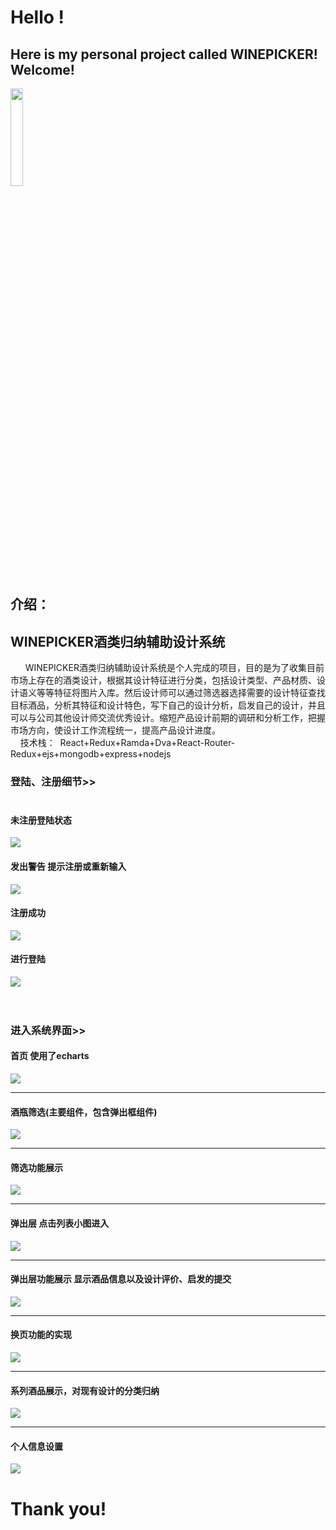 # Hello ! 
##  Here is my personal project called **WINEPICKER**! Welcome!
<img src="https://github.com/bjtuwanghui/mywinepicker/raw/master/images_introduction/logo.png?raw=true" width="20%" height="20%">

## 介绍：
   ## WINEPICKER酒类归纳辅助设计系统<br/> ##
     &nbsp;&nbsp;WINEPICKER酒类归纳辅助设计系统是个人完成的项目，目的是为了收集目前市场上存在的酒类设计，根据其设计特征进行分类，包括设计类型、产品材质、设计语义等等特征将图片入库。然后设计师可以通过筛选器选择需要的设计特征查找目标酒品，分析其特征和设计特色，写下自己的设计分析，启发自己的设计，并且可以与公司其他设计师交流优秀设计。缩短产品设计前期的调研和分析工作，把握市场方向，使设计工作流程统一，提高产品设计进度。<br/>
     技术栈：  &nbsp;React+Redux+Ramda+Dva+React-Router-Redux+ejs+mongodb+express+nodejs<br/>
### 登陆、注册细节>><br/>  
#### 未注册登陆状态
<img src="https://github.com/bjtuwanghui/mywinepicker/blob/master/images_introduction/%E7%99%BB%E9%99%861.png?raw=true"><br/>
#### 发出警告 提示注册或重新输入
<img src="https://github.com/bjtuwanghui/mywinepicker/blob/master/images_introduction/%E7%99%BB%E9%99%862.png?raw=true"><br/>
#### 注册成功
<img src="https://github.com/bjtuwanghui/mywinepicker/raw/master/images_introduction/%E6%B3%A8%E5%86%8C1.png?raw=true"><br/>
#### 进行登陆
<img src="https://github.com/bjtuwanghui/mywinepicker/raw/master/images_introduction/%E6%B3%A8%E5%86%8C2.png?raw=true"><br/>
<br/>
<br/>
### 进入系统界面>><br/> 
#### 首页 使用了echarts
<img src="https://github.com/bjtuwanghui/mywinepicker/blob/master/images_introduction/%E7%B3%BB%E7%BB%9F1.png?raw=true"><br/>
***
#### 酒瓶筛选(主要组件，包含弹出框组件)
<img src="https://github.com/bjtuwanghui/mywinepicker/blob/master/images_introduction/%E7%B3%BB%E7%BB%9F2.png?raw=true"><br/>
***
#### 筛选功能展示
<img src="https://github.com/bjtuwanghui/mywinepicker/blob/master/images_introduction/%E7%B3%BB%E7%BB%9F3.png?raw=true"><br/>
***
#### 弹出层 点击列表小图进入
<img src="https://github.com/bjtuwanghui/mywinepicker/blob/master/images_introduction/%E7%B3%BB%E7%BB%9F4.png?raw=true"><br/>
***
#### 弹出层功能展示 显示酒品信息以及设计评价、启发的提交
<img src="https://github.com/bjtuwanghui/mywinepicker/blob/master/images_introduction/%E7%B3%BB%E7%BB%9F5.png?raw=true"><br/>
***
#### 换页功能的实现
<img src="https://github.com/bjtuwanghui/mywinepicker/blob/master/images_introduction/%E7%B3%BB%E7%BB%9F6.png?raw=true"><br/>
***
#### 系列酒品展示，对现有设计的分类归纳
<img src="https://github.com/bjtuwanghui/mywinepicker/blob/master/images_introduction/%E7%B3%BB%E7%BB%9F7.png?raw=true"><br/>
***
#### 个人信息设置
<img src="https://github.com/bjtuwanghui/mywinepicker/blob/master/images_introduction/%E7%B3%BB%E7%BB%9F8.png?raw=true"><br/>

# Thank you! 
